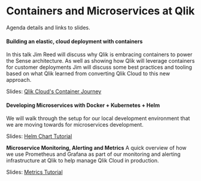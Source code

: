 # Containers and Microservices at Qlik
Agenda details and links to slides.

#### Building an elastic, cloud deployment with containers

In this talk Jim Reed will discuss why Qlik is embracing containers to power the Sense architecture. As well as showing how Qlik will leverage containers for customer deployments Jim will discuss some best practices and tooling based on what Qlik learned from converting Qlik Cloud to this new approach.

Slides: [Qlik Cloud's Container Journey](./Qlik-Cloud's-Container-Journey.pptx)

#### Developing Microservices with Docker + Kubernetes + Helm

We will walk through the setup for our local development environment that we are moving towards for microservices development.  

Slides: [Helm Chart Tutorial](https://www.github.com/jimareed/helm-chart-tutorial)

**Microservice Monitoring, Alerting and Metrics** A quick overview of how we use Prometheus and Grafana as part of our monitoring and alerting infrastructure at Qlik to help manage Qlik Cloud in production.

Slides: [Metrics Tutorial](https://www.github.com/jimareed/metrics-tutorial)
